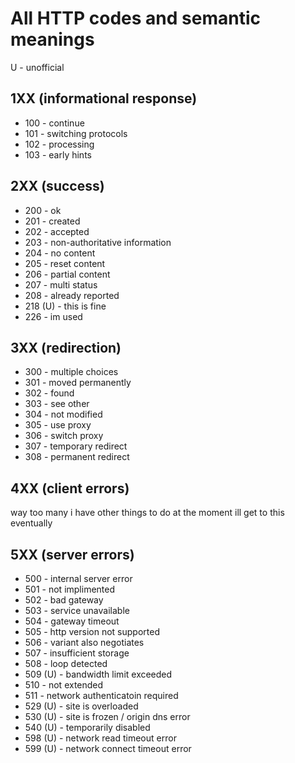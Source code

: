 # All HTTP codes and semantic meanings
U - unofficial
## 1XX (informational response)
* 100 - continue
* 101 - switching protocols
* 102 - processing
* 103 - early hints
## 2XX (success)
* 200 - ok
* 201 - created
* 202 - accepted
* 203 - non-authoritative information
* 204 - no content
* 205 - reset content
* 206 - partial content
* 207 - multi status
* 208 - already reported
* 218 (U) - this is fine
* 226 - im used
## 3XX (redirection)
* 300 - multiple choices
* 301 - moved permanently
* 302 - found
* 303 - see other
* 304 - not modified
* 305 - use proxy
* 306 - switch proxy
* 307 - temporary redirect
* 308 - permanent redirect
## 4XX (client errors)
way too many i have other things to do at the moment ill get to this eventually
## 5XX (server errors)
* 500 - internal server error
* 501 - not implimented
* 502 - bad gateway
* 503 - service unavailable
* 504 - gateway timeout
* 505 - http version not supported
* 506 - variant also negotiates
* 507 - insufficient storage
* 508 - loop detected
* 509 (U) - bandwidth limit exceeded
* 510 - not extended
* 511 - network authenticatoin required
* 529 (U) - site is overloaded
* 530 (U) - site is frozen / origin dns error
* 540 (U) - temporarily disabled
* 598 (U) - network read timeout error
* 599 (U) - network connect timeout error
